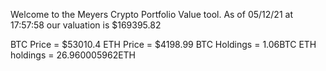 Welcome to the Meyers Crypto Portfolio Value tool. 
As of 05/12/21 at 17:57:58 our valuation is $169395.82 

BTC Price = $53010.4
 ETH Price = $4198.99
BTC Holdings = 1.06BTC
 ETH holdings = 26.960005962ETH 
